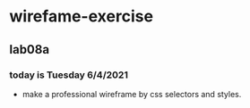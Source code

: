 # wirefame-exercise

## lab08a

### today is Tuesday 6/4/2021
- make a professional wireframe by css selectors and styles.